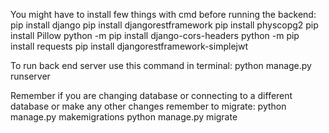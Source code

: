 You might have to install few things with cmd before running the backend:
pip install django
pip install djangorestframework
pip install physcopg2
pip install Pillow 
python -m pip install django-cors-headers
python -m pip install requests
pip install djangorestframework-simplejwt


To run back end server use this command in terminal:
python manage.py runserver

Remember if you are changing database or connecting to a different database or make any other changes remember to migrate:
python manage.py makemigrations
python manage.py migrate
